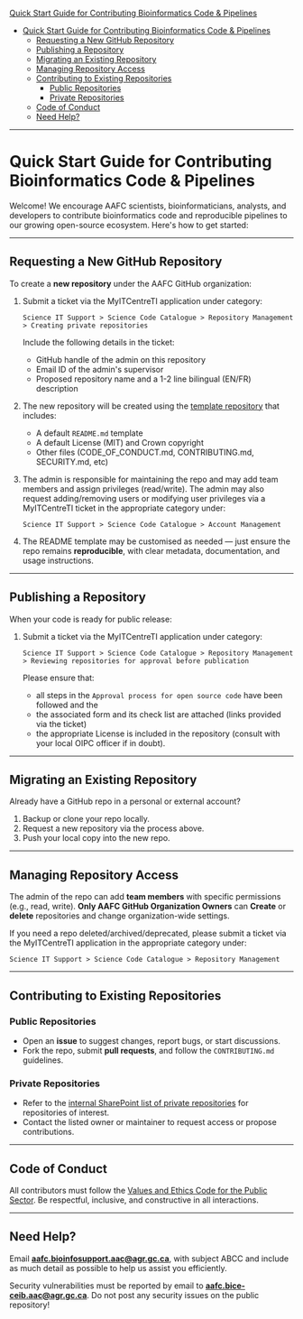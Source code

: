 [Quick Start Guide for Contributing Bioinformatics Code \& Pipelines](#quick-start-guide-for-contributing-bioinformatics-code--pipelines)
- [Quick Start Guide for Contributing Bioinformatics Code \& Pipelines](#quick-start-guide-for-contributing-bioinformatics-code--pipelines)
  - [Requesting a New GitHub Repository](#requesting-a-new-github-repository)
  - [Publishing a Repository](#publishing-a-repository)
  - [Migrating an Existing Repository](#migrating-an-existing-repository)
  - [Managing Repository Access](#managing-repository-access)
  - [Contributing to Existing Repositories](#contributing-to-existing-repositories)
    - [Public Repositories](#public-repositories)
    - [Private Repositories](#private-repositories)
  - [Code of Conduct](#code-of-conduct)
  - [Need Help?](#need-help)

---

# Quick Start Guide for Contributing Bioinformatics Code & Pipelines

Welcome! We encourage AAFC scientists, bioinformaticians, analysts, and developers to contribute bioinformatics code and reproducible pipelines to our growing open-source ecosystem. Here's how to get started:

---

## Requesting a New GitHub Repository

To create a **new repository** under the AAFC GitHub organization:

1. Submit a ticket via the MyITCentreTI application under category: 
   
   `Science IT Support > Science Code Catalogue > Repository Management > Creating private repositories`

   Include the following details in the ticket:
   - GitHub handle of the admin on this repository
   - Email ID of the admin's supervisor 
   - Proposed repository name and a 1-2 line bilingual (EN/FR) description
  
2. The new repository will be created using the [template repository](https://github.com/AAFC-Bioinfo-AAC/template-repository) that includes:
   - A default `README.md` template
   - A default License (MIT) and Crown copyright
   - Other files (CODE_OF_CONDUCT.md, CONTRIBUTING.md, SECURITY.md, etc)

3. The admin is responsible for maintaining the repo and may add team members and assign privileges (read/write). The admin may also request adding/removing users or modifying user privileges via a MyITCentreTI ticket in the appropriate category under: 
   
   `Science IT Support > Science Code Catalogue > Account Management`
   
4. The README template may be customised as needed — just ensure the repo remains **reproducible**, with clear metadata, documentation, and usage instructions.
   


---

## Publishing a Repository

When your code is ready for public release:

1. Submit a ticket via the MyITCentreTI application under category: 
   
   `Science IT Support > Science Code Catalogue > Repository Management > Reviewing repositories for approval before publication`

   Please ensure that:
   - all steps in the `Approval process for open source code` have been followed and the
   - the associated form and its check list are attached (links provided via the ticket)
   - the appropriate License is included in the repository (consult with your local OIPC officer if in doubt). 

---

## Migrating an Existing Repository

Already have a GitHub repo in a personal or external account?

1. Backup or clone your repo locally.
2. Request a new repository via the process above.
3. Push your local copy into the new repo.

---

## Managing Repository Access

The admin of the repo can add **team members** with specific permissions (e.g., read, write).
**Only AAFC GitHub Organization Owners** can **Create** or **delete** repositories and change organization-wide settings.

If you need a repo deleted/archived/deprecated, please submit a ticket via the MyITCentreTI application in the appropriate category under: 
   
   `Science IT Support > Science Code Catalogue > Repository Management`

---

## Contributing to Existing Repositories

### Public Repositories
- Open an **issue** to suggest changes, report bugs, or start discussions.
- Fork the repo, submit **pull requests**, and follow the `CONTRIBUTING.md` guidelines.

### Private Repositories
- Refer to the [internal SharePoint list of private repositories](https://001gc.sharepoint.com/sites/42732/asd1/Forms/AllItems.aspx?id=%2Fsites%2F42732%2Fasd1%2FABCC%2FList%20of%20private%20repos%2Epdf&parent=%2Fsites%2F42732%2Fasd1%2FABCC) for repositories of interest.
- Contact the listed owner or maintainer to request access or propose contributions.

---

## Code of Conduct

All contributors must follow the [Values and Ethics Code for the Public Sector](https://www.tbs-sct.canada.ca/pol/doc-eng.aspx?id=25049). Be respectful, inclusive, and constructive in all interactions.

---

## Need Help?

Email **aafc.bioinfosupport.aac@agr.gc.ca**​, with subject ABCC and include as much detail as possible to help us assist you efficiently.

Security vulnerabilities must be reported by email to **aafc.bice-ceib.aac@agr.gc.ca**. Do not post any security issues on the public repository! 


